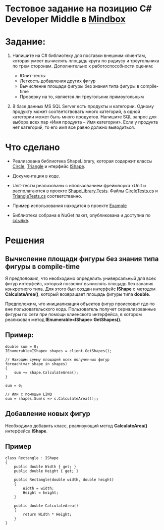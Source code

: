 # Тестовое задание на позицию C# Developer Middle в [Mindbox](https://mindbox.ru/)

# Задание:

1. Напишите на C# библиотеку для поставки внешним клиентам, которая умеет вычислять площадь круга по радиусу и треугольника по трем сторонам. Дополнительно к работоспособности оценим:

    - Юнит-тесты
    - Легкость добавления других фигур
    - Вычисление площади фигуры без знания типа фигуры в compile-time
    - Проверку на то, является ли треугольник прямоугольным

2. В базе данных MS SQL Server есть продукты и категории. Одному продукту может соответствовать много категорий, в одной категории может быть много продуктов. Напишите SQL запрос для выбора всех пар «Имя продукта – Имя категории». Если у продукта нет категорий, то его имя все равно должно выводиться.

# Что сделано

-   Реализована библиотека ShapeLibrary, которая содержит классы [Circle](/ShapeLibrary/Circle.cs), [Triangle](/ShapeLibrary/Triangle.cs) и нтерфейс [IShape](/ShapeLibrary/IShape.cs).

-   Документация в коде.

-   Unit-тесты реализованы с ипользованием фреймворка xUnit и располагаются в проекте [ShapeLibrary.Tests](/ShapeLibrary.Tests/). Файлы [CircleTests.cs](/ShapeLibrary.Tests/ShapeTests/CircleTests.cs) и [TriangleTests.cs](/ShapeLibrary.Tests/ShapeTests/TriangleTests.cs) соответственно.

-   Пример использования находится в проекте [Example](/Example/Program.cs)

-   Библиотека собрана в NuGet пакет, опубликована и доступна по [ссылке](https://www.nuget.org/packages/Omgdev.Util.ShapeLibrary/1.0.0).

# Решения

## Вычисление площади фигуры без знания типа фигуры в compile-time

Я предположил, что необходимо определить универсальный для всех фигур интерфейс, который позволит вычислять площадь без занания конкретного типа. Для этого был создан интерфейс **IShape** с методом **CalculateArea()**, который возвращает площадь фигуры типа **double**.

Предположим, что инициализация объектов фигур происходит где-то вне пользовательского кода. Пользователь получет сериализованные фигуры по сети при помощи клиенского интерфейса, в котором реализован метод **IEnumerable\<IShape\> GetShapes()**.

## Пример:

```
double sum = 0;
IEnumerable<IShape> shapes = client.GetShapes();

// Находим сумму площадей всех полученных фигур
foreach(var shape in shapes)
{
    sum += shape.CalculateArea();
}

sum = 0;

// Или с помощью LINQ
sum = shapes.Sum(s => s.CalculateArea());;
```

## Добавление новых фигур

Необходимо добавить класс, реализующий метод **CalculateArea()** интерфейса **IShape**.

## Пример

```
class Rectangle : IShape
{
	public double Width { get; }
	public double Height { get; }

	public Rectangle(double width, double height)
    {
        Width = width;
        Height = height;
    }

    public double CalculateArea()
    {
        return Width * Height;
    }
}
```
